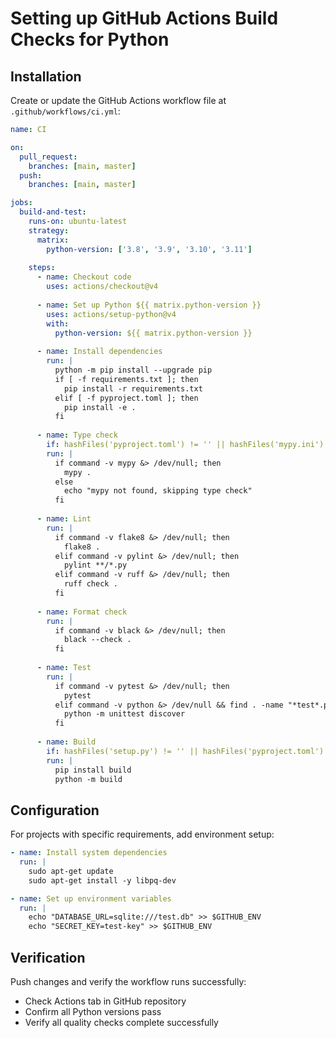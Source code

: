 # Setting up GitHub Actions Build Checks for Python

## Installation

Create or update the GitHub Actions workflow file at `.github/workflows/ci.yml`:

```yaml
name: CI

on:
  pull_request:
    branches: [main, master]
  push:
    branches: [main, master]

jobs:
  build-and-test:
    runs-on: ubuntu-latest
    strategy:
      matrix:
        python-version: ['3.8', '3.9', '3.10', '3.11']
    
    steps:
      - name: Checkout code
        uses: actions/checkout@v4
        
      - name: Set up Python ${{ matrix.python-version }}
        uses: actions/setup-python@v4
        with:
          python-version: ${{ matrix.python-version }}
          
      - name: Install dependencies
        run: |
          python -m pip install --upgrade pip
          if [ -f requirements.txt ]; then
            pip install -r requirements.txt
          elif [ -f pyproject.toml ]; then
            pip install -e .
          fi
          
      - name: Type check
        if: hashFiles('pyproject.toml') != '' || hashFiles('mypy.ini') != ''
        run: |
          if command -v mypy &> /dev/null; then
            mypy .
          else
            echo "mypy not found, skipping type check"
          fi
          
      - name: Lint
        run: |
          if command -v flake8 &> /dev/null; then
            flake8 .
          elif command -v pylint &> /dev/null; then
            pylint **/*.py
          elif command -v ruff &> /dev/null; then
            ruff check .
          fi
          
      - name: Format check
        run: |
          if command -v black &> /dev/null; then
            black --check .
          fi
          
      - name: Test
        run: |
          if command -v pytest &> /dev/null; then
            pytest
          elif command -v python &> /dev/null && find . -name "*test*.py" | head -1; then
            python -m unittest discover
          fi
          
      - name: Build
        if: hashFiles('setup.py') != '' || hashFiles('pyproject.toml') != ''
        run: |
          pip install build
          python -m build
```

## Configuration

For projects with specific requirements, add environment setup:

```yaml
- name: Install system dependencies
  run: |
    sudo apt-get update
    sudo apt-get install -y libpq-dev

- name: Set up environment variables
  run: |
    echo "DATABASE_URL=sqlite:///test.db" >> $GITHUB_ENV
    echo "SECRET_KEY=test-key" >> $GITHUB_ENV
```

## Verification

Push changes and verify the workflow runs successfully:
- Check Actions tab in GitHub repository
- Confirm all Python versions pass
- Verify all quality checks complete successfully